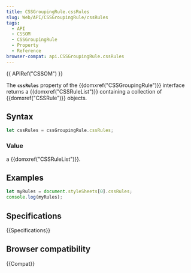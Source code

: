 ```yaml
---
title: CSSGroupingRule.cssRules
slug: Web/API/CSSGroupingRule/cssRules
tags:
  - API
  - CSSOM
  - CSSGroupingRule
  - Property
  - Reference
browser-compat: api.CSSGroupingRule.cssRules
---
```

{{ APIRef("CSSOM") }}

The **`cssRules`** property of the
{{domxref("CSSGroupingRule")}} interface returns a {{domxref("CSSRuleList")}} containing
a collection of {{domxref("CSSRule")}} objects.

## Syntax

```js
let cssRules = cssGroupingRule.cssRules;
```

### Value

a {{domxref("CSSRuleList")}}.

## Examples

```js
let myRules = document.styleSheets[0].cssRules;
console.log(myRules);
```

## Specifications

{{Specifications}}

## Browser compatibility

{{Compat}}
